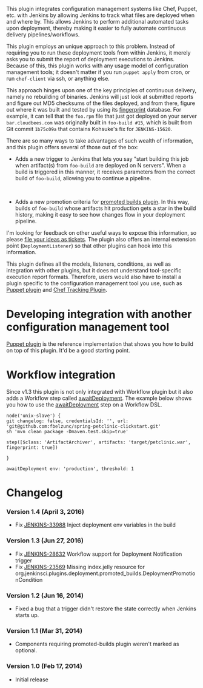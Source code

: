This plugin integrates configuration management systems like Chef,
Puppet, etc. with Jenkins by allowing Jenkins to track what files are
deployed when and where by. This allows Jenkins to perform additional
automated tasks upon deployment, thereby making it easier to fully
automate continuous delivery pipelines/workflows.

This plugin employs an unique approach to this problem. Instead of
requiring you to run these deployment tools from within Jenkins, it
merely asks you to submit the report of deployment executions to
Jenkins. Because of this, this plugin works with any usage model of
configuration management tools; it doesn't matter if you run
`puppet apply` from cron, or run `chef-client` via ssh, or anything
else.

This approach hinges upon one of the key principles of continuous
delivery, namely no rebuilding of binaries. Jenkins will just look at
submitted reports and figure out MD5 checksums of the files deployed,
and from there, figure out where it was built and tested by using its
[fingerprint](https://wiki.jenkins.io/display/JENKINS/Fingerprint)
database. For example, it can tell that the `foo.rpm` file that just got
deployed on your server `bar.cloudbees.com` was originally built in
`foo-build #15`, which is built from Git commit `1b75c09a` that contains
Kohsuke's fix for `JENKINS-15620`.

There are so many ways to take advantages of such wealth of information,
and this plugin offers several of those out of the box:

-   Adds a new trigger to Jenkins that lets you say "start building this
    job when artifact(s) from `foo-build` are deployed on N servers".
    When a build is triggered in this manner, it receives parameters
    from the correct build of `foo-build`, allowing you to continue a
    pipeline.

&nbsp;

-   Adds a new promotion criteria for [promoted builds
    plugin](https://wiki.jenkins.io/display/JENKINS/Promoted+Builds+Plugin).
    In this way, builds of `foo-build` whose artifacts hit production
    gets a star in the build history, making it easy to see how changes
    flow in your deployment pipeline.

I'm looking for feedback on other useful ways to expose this
information, so please [file your ideas as
tickets](http://issues.jenkins-ci.org/). The plugin also offers an
internal extension point (`DeploymentListener`) so that other plugins
can hook into this information.

This plugin defines all the models, listeners, conditions, as well as
integration with other plugins, but it does not understand tool-specific
execution report formats. Therefore, users would also have to install a
plugin specific to the configuration management tool you use, such as
[Puppet plugin](https://wiki.jenkins.io/display/JENKINS/Puppet+Plugin) and
[Chef Tracking
Plugin](https://wiki.jenkins.io/display/JENKINS/Chef+Tracking+Plugin).

# Developing integration with another configuration management tool

[Puppet plugin](https://wiki.jenkins.io/display/JENKINS/Puppet+Plugin) is
the reference implementation that shows you how to build on top of this
plugin. It'd be a good starting point.

# Workflow integration

Since v1.3 this plugin is not only integrated with Workflow plugin but
it also adds a Workflow step called
[awaitDeployment](https://wiki.jenkins.io/display/JENKINS/awaitDeployment).
The example below shows you how to use the
[awaitDeployment](https://wiki.jenkins.io/display/JENKINS/awaitDeployment)
step on a Workflow DSL.

    node('unix-slave') {
    git changelog: false, credentialsId: '', url: 'git@github.com:fbelzunc/spring-petclinic-clickstart.git'
    sh 'mvn clean package -Dmaven.test.skip=true'

    step([$class: 'ArtifactArchiver', artifacts: 'target/petclinic.war', fingerprint: true])

    }

    awaitDeployment env: 'production', threshold: 1

# Changelog

### Version 1.4 (April 3, 2016)

-   Fix
    [JENKINS-33988](https://issues.jenkins-ci.org/browse/JENKINS-33988)
    Inject deployment env variables in the build

### Version 1.3 (Jun 27, 2016)

-   Fix
    [JENKINS-28632](https://issues.jenkins-ci.org/browse/JENKINS-28632)
    Workflow support for Deployment Notification trigger
-   Fix
    [JENKINS-23569](https://issues.jenkins-ci.org/browse/JENKINS-23569)
    Missing index.jelly resource for
    org.jenkinsci.plugins.deployment.promoted\_builds.DeploymentPromotionCondition

### Version 1.2 (Jun 16, 2014)

-   Fixed a bug that a trigger didn't restore the state correctly when
    Jenkins starts up.

### Version 1.1 (Mar 31, 2014)

-   Components requiring promoted-builds plugin weren't marked as
    optional.

### Version 1.0 (Feb 17, 2014)

-   Initial release
